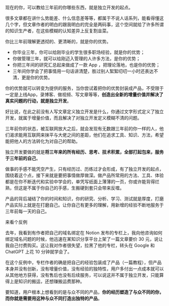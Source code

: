 
现在的你，可以教给三年前的你哪些东西，就是独立开发的起点。

很多文章都在讲什么势能差、什么信息差等等，都属于不说人话系列，能看得懂这几个字，但文章作者的明白的跟我明白的完全是两码事，这个空间就给了许多所谓的知识生产者，在这些模糊的认知差异上反复割韭菜。

你比三年前理解更透彻的、更清晰的，就是你的优势。

- 你毕业三年，你可以给刚毕业的学生很多职场经验，就是你的优势；
- 你做管理三年，就可以给刚迈入管理的人许多方法，是你的优势；
- 你把三年间的研究汇总起来做成了一款 App ，把理论落地，也是你的优势；
- 三年间你学会了把事情用一句话讲清楚，胜过别人絮絮叨叨一小时还表达不清，更是你的优势。

你的优势就可以转变为提供的服务，当你尝试着把你的优势封装成产品，不受限于一定是上线App，录博客、做视频、写文章等等，**创造出全新的增量价值并解决了真实问题的行动，就是独立开发**。

好比说，在此之前没有人写文章定义独立开发是什么，你通过文字形式定义了独立开发，就属于增量价值，而且解决了对独立开发定义模糊不清的问题。

三年前你的状态，被互联网放大之后，就会发现有无数跟三年前的你一样的人，他们渴求能用互联网来抹平与大佬之间的差距，他们在追求工具、知识、方法，希望能把他人的方法转化为对自己的帮助。

独立开发要做的就是**将三年来的所有经历、思考、技术积累，全部打起包来，服务于三年前的自己**。

做事的手感不能凭空产生，只有经历过、历练过才会形成，有了独立开发的起点，围绕着这个点，接下来就是要把事情做厚做深。做产品所常用的方法、工具、体验都是在你不断迭代和实验中学会的，单凭写纸面上薄薄的一页，你或许能背得烂熟，但这是不属于你自己的手感，生搬硬到套只会带来反噬。

产品的背后凝结了你的时间和知识，你的研究、分析、学习、测试就是厚度，打磨产品实际上就是在打磨自己。让你自己有更多的理解，用新增的经验不断地服务于三年前每一天的自己。

来看个反例

去年，我看到有作者把自己的域名绑定在 Notion 发布的专栏上，我向他咨询如何绑定域名问题的时候，他迅速在某知识分享平台上架了一篇文章要价 30 元，说让我自己付费购买。这让我对作者很失望，拉黑了他的专栏，转头在 Google 和 ChatGPT 上花 10 分钟就学会了。

在这个反例中，专栏作者的确是把自己的经验包装成了产品（一篇教程），但产品本身并没有创新，没有增量价值，没有经验的独特性，用户多付出一点成本就可以从其他地方获得，没有售后也没有后续服务，可以说这并不属于独立开发，只能算得上是知识的搬运，还想赚搬运费那种。

要知道，用户根本上想看到的是与众不同的产品，**你的经历塑造了与众不同的你，而你就是需要用这种与众不同打造出独特的产品**。